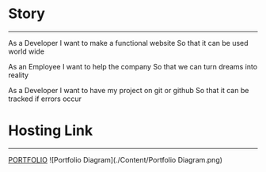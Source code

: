 # Story
---
As a Developer
I want to make a functional website
So that it can be used world wide

As an Employee
I want to help the company
So that we can turn dreams into reality

As a Developer
I want to have my project on git or github
So that it can be tracked if errors occur

# Hosting Link
---
[PORTFOLIO](https://carlosnieto92.github.io/Portfolio/)
![Portfolio Diagram](./Content/Portfolio Diagram.png)
